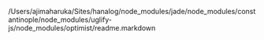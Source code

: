 /Users/ajimaharuka/Sites/hanalog/node_modules/jade/node_modules/constantinople/node_modules/uglify-js/node_modules/optimist/readme.markdown